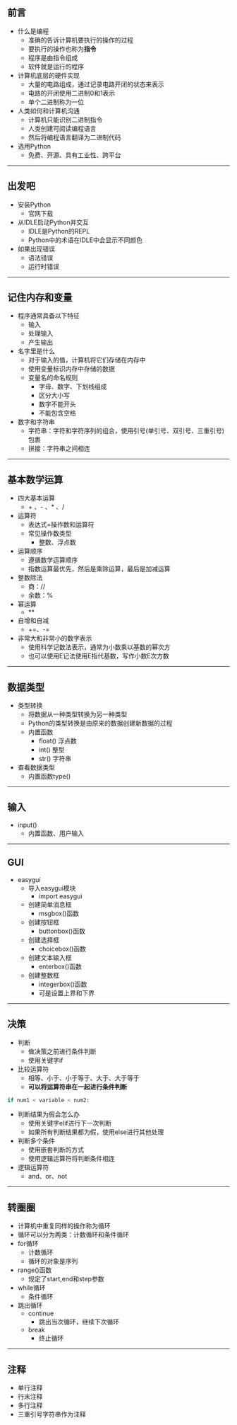 ## 前言

* 什么是编程
    * 准确的告诉计算机要执行的操作的过程
    * 要执行的操作也称为**指令**
    * 程序是由指令组成
    * 软件就是运行的程序
* 计算机底层的硬件实现
    * 大量的电路组成，通过记录电路开闭的状态来表示
    * 电路的开闭使用二进制0和1表示
    * 单个二进制称为一位
* 人类如何和计算机沟通
    * 计算机只能识别二进制指令
    * 人类创建可阅读编程语言
    * 然后将编程语言翻译为二进制代码
* 选用Python
    * 免费、开源、具有工业性、跨平台

----

## 出发吧

* 安装Python
    * 官网下载
* 从IDLE启动Python并交互
    * IDLE是Python的REPL
    * Python中的术语在IDLE中会显示不同颜色
* 如果出现错误
    * 语法错误
    * 运行时错误

----

## 记住内存和变量

* 程序通常具备以下特征
    * 输入
    * 处理输入
    * 产生输出
* 名字里是什么
  * 对于输入的值，计算机将它们存储在内存中
  * 使用变量标识内存中存储的数据
  * 变量名的命名规则
    * 字母、数字、下划线组成
    * 区分大小写
    * 数字不能开头
    * 不能包含空格
* 数字和字符串
  * 字符串：字符和字符序列的组合，使用引号(单引号、双引号、三重引号)包裹
  * 拼接：字符串之间相连

----

## 基本数学运算

* 四大基本运算
  *  \+ 、- 、* 、/
* 运算符
  * 表达式=操作数和运算符
  * 常见操作数类型
    * 整数、浮点数
* 运算顺序
  * 遵循数学运算顺序
  * 指数运算最优先，然后是乘除运算，最后是加减运算
* 整数除法
  * 商：//
  * 余数：%
* 幂运算
  * \**
* 自增和自减
  * +=、-=
* 非常大和非常小的数字表示
  * 使用科学记数法表示，通常为小数乘以基数的幂次方
  * 也可以使用E记法使用E指代基数，写作小数E次方数

----

## 数据类型

* 类型转换
  * 将数据从一种类型转换为另一种类型
  * Python的类型转换是由原来的数据创建新数据的过程
  * 内置函数
    * float() 浮点数
    * int() 整型
    * str() 字符串
* 查看数据类型
  * 内置函数type()

----

## 输入
* input()
  * 内置函数、用户输入

---- 

## GUI
* easygui
  * 导入easygui模块
    * import easygui
  * 创建简单消息框
    * msgbox()函数
  * 创建按钮框
    * buttonbox()函数
  * 创建选择框
    * choicebox()函数
  * 创建文本输入框
    * enterbox()函数
  * 创建整数框
    * integerbox()函数
    * 可是设置上界和下界
----

## 决策
* 判断
  * 做决策之前进行条件判断
  * 使用关键字if
* 比较运算符
  * 相等、小于、小于等于、大于、大于等于
  * **可以将运算符串在一起进行条件判断**
```python
if num1 < variable < num2:
```
* 判断结果为假会怎么办
  * 使用关键字elif进行下一次判断
  * 如果所有判断结果都为假，使用else进行其他处理
* 判断多个条件
  * 使用嵌套判断的方式
  * 使用逻辑运算符将判断条件相连
* 逻辑运算符
  * and、or、not

---- 
## 转圈圈
* 计算机中重复同样的操作称为循环
* 循环可以分为两类：计数循环和条件循环
* for循环
  * 计数循环 
  * 循环的对象是序列
* range()函数
  * 规定了start,end和step参数
* while循环
  * 条件循环
* 跳出循环
  * continue
    * 跳出当次循环，继续下次循环
  * break
    * 终止循环
----
## 注释
* 单行注释
* 行末注释
* 多行注释
* 三重引号字符串作为注释